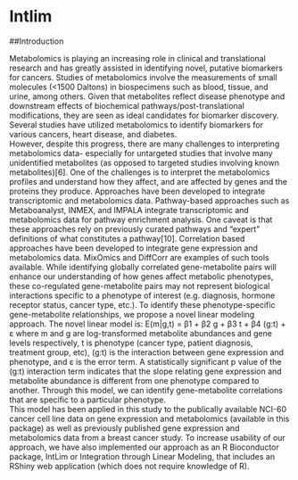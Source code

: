 # Intlim

##Introduction

Metabolomics is playing an increasing role in clinical and translational research and has greatly assisted in identifying novel, putative biomarkers for cancers.  Studies of metabolomics involve the measurements of small molecules (<1500 Daltons) in biospecimens such as blood, tissue, and urine, among others.  Given that metabolites reflect disease phenotype and downstream effects of biochemical pathways/post-translational modifications, they are seen as ideal candidates for biomarker discovery.  Several studies have utilized metabolomics to identify biomarkers for various cancers, heart disease, and diabetes.  
However, despite this progress, there are many challenges to interpreting metabolomics data- especially for untargeted studies that involve many unidentified metabolites (as opposed to targeted studies involving known metabolites)[6].  One of the challenges is to interpret the metabolomics profiles and understand how they affect, and are affected by genes and the proteins they produce.  Approaches have been developed to integrate transcriptomic and metabolomics data.  Pathway-based approaches such as Metaboanalyst, INMEX, and IMPALA integrate transcriptomic and metabolomics data for pathway enrichment analysis.  One caveat is that these approaches rely on previously curated pathways and “expert” definitions of what constitutes a pathway[10].  Correlation based approaches have been developed to integrate gene expression and metabolomics data.  MixOmics and DiffCorr are examples of such tools available.  While identifying globally correlated gene-metabolite pairs will enhance our understanding of how genes affect metabolic phenotypes, these co-regulated gene-metabolite pairs may not represent biological interactions specific to a phenotype of interest (e.g. diagnosis, hormone receptor status, cancer type, etc.).  To identify these phenotype-specific gene-metabolite relationships, we propose a novel linear modeling approach. 
The novel linear model is:  E(m|g,t) = β1 + β2 g + β3 t + β4 (g:t) + ε where m and g are log-transformed metabolite abundances and gene levels respectively, t is phenotype (cancer type, patient diagnosis, treatment group, etc), (g:t) is the interaction between gene expression and phenotype, and ε is the error term.  A statistically significant p value of the (g:t) interaction term indicates that the slope relating gene expression and metabolite abundance is different from one phenotype compared to another.  Through this model, we can identify gene-metabolite correlations that are specific to a particular phenotype.  
This model has been applied in this study to the publically available NCI-60 cancer cell line data on gene expression and metabolomics (available in this package) as well as previously published gene expression and metabolomics data from a breast cancer study.  To increase usability of our approach, we have also implemented our approach as an R Bioconductor package, IntLim or Integration through Linear Modeling, that includes an RShiny web application (which does not require knowledge of R).  
